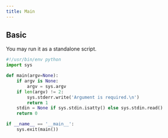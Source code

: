 ```yaml
---
title: Main
---
```


## Basic

You may run it as a standalone script.

```python
#!/usr/bin/env python
import sys

def main(argv=None):
    if argv is None:
        argv = sys.argv
    if len(argv) != 2:
        sys.stderr.write('Argument is required.\n')
        return 1
    stdin = None if sys.stdin.isatty() else sys.stdin.read()
    return 0

if __name__ == '__main__':
    sys.exit(main())
```
